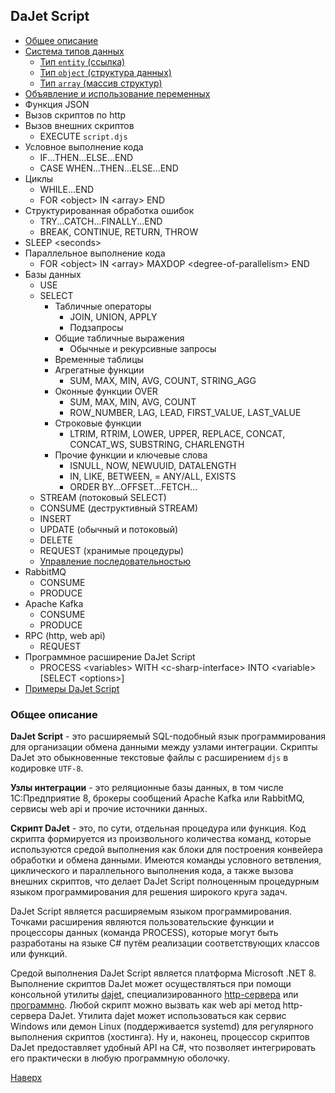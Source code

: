 ## DaJet Script

- [Общее описание](#общее-описание)
- [Система типов данных](https://github.com/zhichkin/dajet/blob/main/doc/dajet-script/%D0%A1%D0%B8%D1%81%D1%82%D0%B5%D0%BC%D0%B0%20%D1%82%D0%B8%D0%BF%D0%BE%D0%B2%20%D0%B4%D0%B0%D0%BD%D0%BD%D1%8B%D1%85/README.md)
  - [Тип ```entity``` (ссылка)](https://github.com/zhichkin/dajet/blob/main/doc/dajet-script/entity/README.md)
  - [Тип ```object``` (структура данных)](https://github.com/zhichkin/dajet/blob/main/doc/dajet-script/object/README.md)
  - [Тип ```array``` (массив структур)](https://github.com/zhichkin/dajet/blob/main/doc/dajet-script/array/README.md)
- [Объявление и использование переменных](https://github.com/zhichkin/dajet/blob/main/doc/dajet-script/%D0%9E%D0%B1%D1%8A%D1%8F%D0%B2%D0%BB%D0%B5%D0%BD%D0%B8%D0%B5%20%D0%B8%20%D0%B8%D1%81%D0%BF%D0%BE%D0%BB%D1%8C%D0%B7%D0%BE%D0%B2%D0%B0%D0%BD%D0%B8%D0%B5%20%D0%BF%D0%B5%D1%80%D0%B5%D0%BC%D0%B5%D0%BD%D0%BD%D1%8B%D1%85/README.md)
- Функция JSON
- Вызов скриптов по http
- Вызов внешних скриптов
  - EXECUTE ```script.djs```
- Условное выполнение кода
  - IF...THEN...ELSE...END
  - CASE WHEN...THEN...ELSE...END
- Циклы
  - WHILE...END
  - FOR \<object\> IN \<array\> END
- Структурированная обработка ошибок
  - TRY...CATCH...FINALLY...END
  - BREAK, CONTINUE, RETURN, THROW
- SLEEP \<seconds\>
- Параллельное выполнение кода
  - FOR \<object\> IN \<array\> MAXDOP \<degree-of-parallelism\> END
- Базы данных
  - USE
  - SELECT
    - Табличные операторы
      - JOIN, UNION, APPLY
      - Подзапросы
    - Общие табличные выражения
      - Обычные и рекурсивные запросы
    - Временные таблицы
    - Агрегатные функции
      - SUM, MAX, MIN, AVG, COUNT, STRING_AGG
    - Оконные функции OVER
      - SUM, MAX, MIN, AVG, COUNT
      - ROW_NUMBER, LAG, LEAD, FIRST_VALUE, LAST_VALUE
    - Строковые функции
      - LTRIM, RTRIM, LOWER, UPPER, REPLACE, CONCAT, CONCAT_WS, SUBSTRING, CHARLENGTH
    - Прочие функции и ключевые слова
      - ISNULL, NOW, NEWUUID, DATALENGTH
      - IN, LIKE, BETWEEN, = ANY/ALL, EXISTS
      - ORDER BY...OFFSET...FETCH...
  - STREAM (потоковый SELECT)
  - CONSUME (деструктивный STREAM)
  - INSERT
  - UPDATE (обычный и потоковый)
  - DELETE
  - REQUEST (хранимые процедуры)
  - [Управление последовательностью](https://github.com/zhichkin/dajet/blob/main/doc/dajet-script/sequence/README.md)
- RabbitMQ
  - CONSUME
  - PRODUCE
- Apache Kafka
  - CONSUME
  - PRODUCE
- RPC (http, web api)
  - REQUEST
- Программное расширение DaJet Script
  - PROCESS \<variables\> WITH \<c-sharp-interface\> INTO \<variable\> [SELECT \<options\>]
- [Примеры DaJet Script](https://github.com/zhichkin/dajet/tree/main/doc/dajet-utility/scripts)

### Общее описание

**DaJet Script** - это расширяемый SQL-подобный язык программирования для организации обмена данными между узлами интеграции. Скрипты DaJet это обыкновенные текстовые файлы с расширением ```djs``` в кодировке ```UTF-8```.

**Узлы интеграции** - это реляционные базы данных, в том числе 1С:Предприятие 8, брокеры сообщений Apache Kafka или RabbitMQ, сервисы web api и прочие источники данных.

**Скрипт DaJet** - это, по сути, отдельная процедура или функция. Код скрипта формируется из произвольного количества команд, которые используются средой выполнения как блоки для построения конвейера обработки и обмена данными. Имеются команды условного ветвления, циклического и параллельного выполнения кода, а также вызова внешних скриптов, что делает DaJet Script полноценным процедурным языком программирования для решения широкого круга задач.

DaJet Script является расширяемым языком программирования. Точками расширения являются пользовательские функции и процессоры данных (команда PROCESS), которые могут быть разработаны на языке C# путём реализации соответствующих классов или функций.

Средой выполнения DaJet Script является платформа Microsoft .NET 8. Выполнение скриптов DaJet может осуществляться при помощи консольной утилиты [dajet](https://github.com/zhichkin/dajet/tree/main/doc/dajet-utility/README.md), специализированного [http-сервера](https://github.com/zhichkin/dajet/tree/main/doc/dajet-studio/README.md) или [программно](https://github.com/zhichkin/dajet/blob/main/src/dajet/Program.cs). Любой скрипт можно вызвать как web api метод http-сервера DaJet. Утилита dajet может использоваться как сервис Windows или демон Linux (поддерживается systemd) для регулярного выполнения скриптов (хостинга). Ну и, наконец, процессор скриптов DaJet предоставляет удобный API на C#, что позволяет интегрировать его практически в любую программную оболочку.

[Наверх](#dajet-script)
